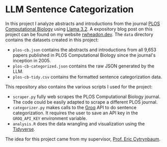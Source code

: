 # LLM Sentence Categorization

In this project I analyze abstracts and introductions from the journal [PLOS Computational Biology](https://journals.plos.org/ploscompbiol/) using [Llama 3.2](https://www.llama.com). A expository blog post on this project can be found on my website [rwheadon.dev](https://rwheadon.dev). The `data` directory contains the datasets created in this project:
- `plos-cb.json` contains the abstracts and introductions from all 9,653 papers published in PLOS Computational Biology since the journal's inception in 2005. 
- `plos-cb-categorized.json` contains the raw JSON generated by the LLM. 
- `plos-cb-tidy.csv` contains the formatted sentence categorization data.

This repository also contains the various scripts I used for the project:
- `scraper.py` fully web scrapes the PLOS Computational Biology journal. The code could be easily adapted to scrape a different PLOS journal.
- `categorizer.py` makes calls to the [Groq](https://groq.com/) API to do sentence categorization. It requires the user to save an API key in the `GROQ_API_KEY` environment variable.
- `analysis.R` does the data wrangling and visualization using the [Tidyverse](https://www.tidyverse.org/).

The idea for this project came from my supervisor, [Prof. Eric Cytrynbaum](https://personal.math.ubc.ca/~cytryn/index.shtml).

